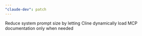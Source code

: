 ```yaml
---
"claude-dev": patch
---
```


Reduce system prompt size by letting Cline dynamically load MCP documentation only when needed
